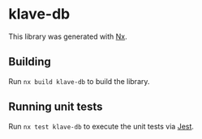 # klave-db

This library was generated with [Nx](https://nx.dev).

## Building

Run `nx build klave-db` to build the library.

## Running unit tests

Run `nx test klave-db` to execute the unit tests via [Jest](https://jestjs.io).
